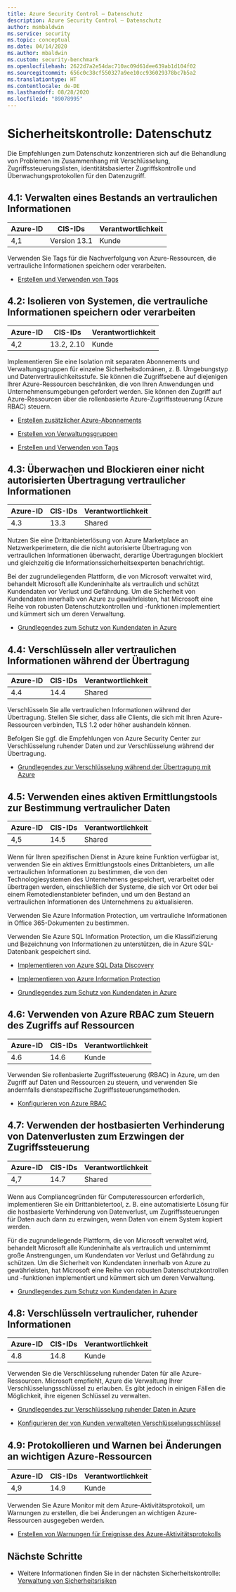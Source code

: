 ```yaml
---
title: Azure Security Control – Datenschutz
description: Azure Security Control – Datenschutz
author: msmbaldwin
ms.service: security
ms.topic: conceptual
ms.date: 04/14/2020
ms.author: mbaldwin
ms.custom: security-benchmark
ms.openlocfilehash: 2622d7a2e54dac710ac09d61dee639ab1d104f02
ms.sourcegitcommit: 656c0c38cf550327a9ee10cc936029378bc7b5a2
ms.translationtype: HT
ms.contentlocale: de-DE
ms.lasthandoff: 08/28/2020
ms.locfileid: "89078995"
---
```

# <a name="security-control-data-protection"></a>Sicherheitskontrolle: Datenschutz

Die Empfehlungen zum Datenschutz konzentrieren sich auf die Behandlung von Problemen im Zusammenhang mit Verschlüsselung, Zugriffssteuerungslisten, identitätsbasierter Zugriffskontrolle und Überwachungsprotokollen für den Datenzugriff.

## <a name="41-maintain-an-inventory-of-sensitive-information"></a>4.1: Verwalten eines Bestands an vertraulichen Informationen

| Azure-ID | CIS-IDs | Verantwortlichkeit |
|--|--|--|
| 4,1 | Version 13.1 | Kunde |

Verwenden Sie Tags für die Nachverfolgung von Azure-Ressourcen, die vertrauliche Informationen speichern oder verarbeiten.

- [Erstellen und Verwenden von Tags](https://docs.microsoft.com/azure/azure-resource-manager/resource-group-using-tags)

## <a name="42-isolate-systems-storing-or-processing-sensitive-information"></a>4.2: Isolieren von Systemen, die vertrauliche Informationen speichern oder verarbeiten

| Azure-ID | CIS-IDs | Verantwortlichkeit |
|--|--|--|
| 4,2 | 13.2, 2.10 | Kunde |

Implementieren Sie eine Isolation mit separaten Abonnements und Verwaltungsgruppen für einzelne Sicherheitsdomänen, z. B. Umgebungstyp und Datenvertraulichkeitsstufe. Sie können die Zugriffsebene auf diejenigen Ihrer Azure-Ressourcen beschränken, die von Ihren Anwendungen und Unternehmensumgebungen gefordert werden. Sie können den Zugriff auf Azure-Ressourcen über die rollenbasierte Azure-Zugriffssteuerung (Azure RBAC) steuern. 

- [Erstellen zusätzlicher Azure-Abonnements](https://docs.microsoft.com/azure/billing/billing-create-subscription)

- [Erstellen von Verwaltungsgruppen](https://docs.microsoft.com/azure/governance/management-groups/create)

- [Erstellen und Verwenden von Tags](https://docs.microsoft.com/azure/azure-resource-manager/resource-group-using-tags)

## <a name="43-monitor-and-block-unauthorized-transfer-of-sensitive-information"></a>4.3: Überwachen und Blockieren einer nicht autorisierten Übertragung vertraulicher Informationen

| Azure-ID | CIS-IDs | Verantwortlichkeit |
|--|--|--|
| 4.3 | 13.3 | Shared |

Nutzen Sie eine Drittanbieterlösung von Azure Marketplace an Netzwerkperimetern, die die nicht autorisierte Übertragung von vertraulichen Informationen überwacht, derartige Übertragungen blockiert und gleichzeitig die Informationssicherheitsexperten benachrichtigt.

Bei der zugrundeliegenden Plattform, die von Microsoft verwaltet wird, behandelt Microsoft alle Kundeninhalte als vertraulich und schützt Kundendaten vor Verlust und Gefährdung. Um die Sicherheit von Kundendaten innerhalb von Azure zu gewährleisten, hat Microsoft eine Reihe von robusten Datenschutzkontrollen und -funktionen implementiert und kümmert sich um deren Verwaltung.

- [Grundlegendes zum Schutz von Kundendaten in Azure](https://docs.microsoft.com/azure/security/fundamentals/protection-customer-data)

## <a name="44-encrypt-all-sensitive-information-in-transit"></a>4.4: Verschlüsseln aller vertraulichen Informationen während der Übertragung

| Azure-ID | CIS-IDs | Verantwortlichkeit |
|--|--|--|
| 4.4 | 14.4 | Shared |

Verschlüsseln Sie alle vertraulichen Informationen während der Übertragung. Stellen Sie sicher, dass alle Clients, die sich mit Ihren Azure-Ressourcen verbinden, TLS 1.2 oder höher aushandeln können.

Befolgen Sie ggf. die Empfehlungen von Azure Security Center zur Verschlüsselung ruhender Daten und zur Verschlüsselung während der Übertragung.

- [Grundlegendes zur Verschlüsselung während der Übertragung mit Azure](https://docs.microsoft.com/azure/security/fundamentals/encryption-overview#encryption-of-data-in-transit)

## <a name="45-use-an-active-discovery-tool-to-identify-sensitive-data"></a>4.5: Verwenden eines aktiven Ermittlungstools zur Bestimmung vertraulicher Daten

| Azure-ID | CIS-IDs | Verantwortlichkeit |
|--|--|--|
| 4,5 | 14.5 | Shared |

Wenn für Ihren spezifischen Dienst in Azure keine Funktion verfügbar ist, verwenden Sie ein aktives Ermittlungstools eines Drittanbieters, um alle vertraulichen Informationen zu bestimmen, die von den Technologiesystemen des Unternehmens gespeichert, verarbeitet oder übertragen werden, einschließlich der Systeme, die sich vor Ort oder bei einem Remotedienstanbieter befinden, und um den Bestand an vertraulichen Informationen des Unternehmens zu aktualisieren.

Verwenden Sie Azure Information Protection, um vertrauliche Informationen in Office 365-Dokumenten zu bestimmen.

Verwenden Sie Azure SQL Information Protection, um die Klassifizierung und Bezeichnung von Informationen zu unterstützen, die in Azure SQL-Datenbank gespeichert sind.

- [Implementieren von Azure SQL Data Discovery](https://docs.microsoft.com/azure/sql-database/sql-database-data-discovery-and-classification)

- [Implementieren von Azure Information Protection](https://docs.microsoft.com/azure/information-protection/deployment-roadmap)

- [Grundlegendes zum Schutz von Kundendaten in Azure](https://docs.microsoft.com/azure/security/fundamentals/protection-customer-data)

## <a name="46-use-azure-rbac-to-control-access-to-resources"></a>4.6: Verwenden von Azure RBAC zum Steuern des Zugriffs auf Ressourcen

| Azure-ID | CIS-IDs | Verantwortlichkeit |
|--|--|--|
| 4.6 | 14.6 | Kunde |

Verwenden Sie rollenbasierte Zugriffssteuerung (RBAC) in Azure, um den Zugriff auf Daten und Ressourcen zu steuern, und verwenden Sie andernfalls dienstspezifische Zugriffssteuerungsmethoden.

- [Konfigurieren von Azure RBAC](https://docs.microsoft.com/azure/role-based-access-control/role-assignments-portal)

## <a name="47-use-host-based-data-loss-prevention-to-enforce-access-control"></a>4.7: Verwenden der hostbasierten Verhinderung von Datenverlusten zum Erzwingen der Zugriffssteuerung

| Azure-ID | CIS-IDs | Verantwortlichkeit |
|--|--|--|
| 4,7 | 14.7 | Shared |

Wenn aus Compliancegründen für Computeressourcen erforderlich, implementieren Sie ein Drittanbietertool, z. B. eine automatisierte Lösung für die hostbasierte Verhinderung von Datenverlust, um Zugriffssteuerungen für Daten auch dann zu erzwingen, wenn Daten von einem System kopiert werden.

Für die zugrundeliegende Plattform, die von Microsoft verwaltet wird, behandelt Microsoft alle Kundeninhalte als vertraulich und unternimmt große Anstrengungen, um Kundendaten vor Verlust und Gefährdung zu schützen. Um die Sicherheit von Kundendaten innerhalb von Azure zu gewährleisten, hat Microsoft eine Reihe von robusten Datenschutzkontrollen und -funktionen implementiert und kümmert sich um deren Verwaltung.

- [Grundlegendes zum Schutz von Kundendaten in Azure](https://docs.microsoft.com/azure/security/fundamentals/protection-customer-data)

## <a name="48-encrypt-sensitive-information-at-rest"></a>4.8: Verschlüsseln vertraulicher, ruhender Informationen

| Azure-ID | CIS-IDs | Verantwortlichkeit |
|--|--|--|
| 4.8 | 14.8 | Kunde |

Verwenden Sie die Verschlüsselung ruhender Daten für alle Azure-Ressourcen. Microsoft empfiehlt, Azure die Verwaltung Ihrer Verschlüsselungsschlüssel zu erlauben. Es gibt jedoch in einigen Fällen die Möglichkeit, ihre eigenen Schlüssel zu verwalten. 

- [Grundlegendes zur Verschlüsselung ruhender Daten in Azure](https://docs.microsoft.com/azure/security/fundamentals/encryption-atrest)

- [Konfigurieren der von Kunden verwalteten Verschlüsselungsschlüssel](https://docs.microsoft.com/azure/storage/common/storage-encryption-keys-portal)

## <a name="49-log-and-alert-on-changes-to-critical-azure-resources"></a>4.9: Protokollieren und Warnen bei Änderungen an wichtigen Azure-Ressourcen

| Azure-ID | CIS-IDs | Verantwortlichkeit |
|--|--|--|
| 4,9 | 14.9 | Kunde |

Verwenden Sie Azure Monitor mit dem Azure-Aktivitätsprotokoll, um Warnungen zu erstellen, die bei Änderungen an wichtigen Azure-Ressourcen ausgegeben werden.

- [Erstellen von Warnungen für Ereignisse des Azure-Aktivitätsprotokolls](https://docs.microsoft.com/azure/azure-monitor/platform/alerts-activity-log)


## <a name="next-steps"></a>Nächste Schritte

- Weitere Informationen finden Sie in der nächsten Sicherheitskontrolle:  [Verwaltung von Sicherheitsrisiken](security-control-vulnerability-management.md)